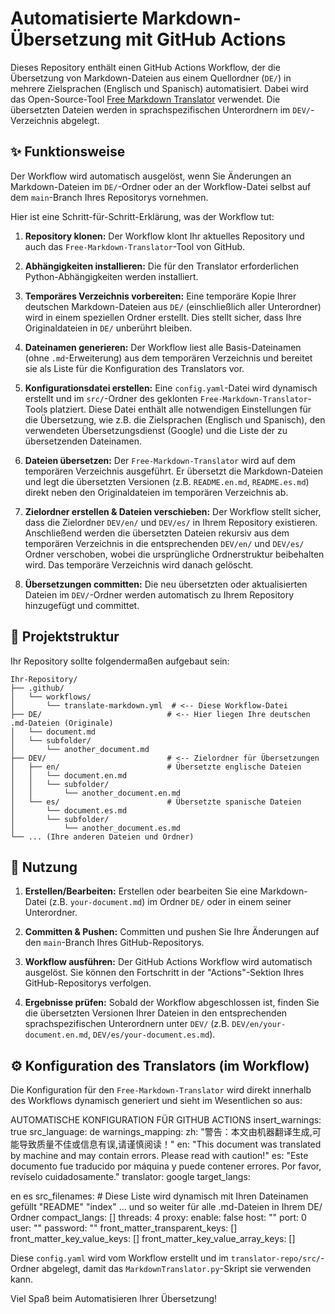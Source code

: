# Automatisierte Markdown-Übersetzung mit GitHub Actions

Dieses Repository enthält einen GitHub Actions Workflow, der die Übersetzung von Markdown-Dateien aus einem Quellordner (`DE/`) in mehrere Zielsprachen (Englisch und Spanisch) automatisiert. Dabei wird das Open-Source-Tool [Free Markdown Translator](https://github.com/CrazyMayfly/Free-Markdown-Translator) verwendet. Die übersetzten Dateien werden in sprachspezifischen Unterordnern im `DEV/`-Verzeichnis abgelegt.

## ✨ Funktionsweise

Der Workflow wird automatisch ausgelöst, wenn Sie Änderungen an Markdown-Dateien im `DE/`-Ordner oder an der Workflow-Datei selbst auf dem `main`-Branch Ihres Repositorys vornehmen.

Hier ist eine Schritt-für-Schritt-Erklärung, was der Workflow tut:

1. **Repository klonen:** Der Workflow klont Ihr aktuelles Repository und auch das `Free-Markdown-Translator`-Tool von GitHub.

2. **Abhängigkeiten installieren:** Die für den Translator erforderlichen Python-Abhängigkeiten werden installiert.

3. **Temporäres Verzeichnis vorbereiten:** Eine temporäre Kopie Ihrer deutschen Markdown-Dateien aus `DE/` (einschließlich aller Unterordner) wird in einem speziellen Ordner erstellt. Dies stellt sicher, dass Ihre Originaldateien in `DE/` unberührt bleiben.

4. **Dateinamen generieren:** Der Workflow liest alle Basis-Dateinamen (ohne `.md`-Erweiterung) aus dem temporären Verzeichnis und bereitet sie als Liste für die Konfiguration des Translators vor.

5. **Konfigurationsdatei erstellen:** Eine `config.yaml`-Datei wird dynamisch erstellt und im `src/`-Ordner des geklonten `Free-Markdown-Translator`-Tools platziert. Diese Datei enthält alle notwendigen Einstellungen für die Übersetzung, wie z.B. die Zielsprachen (Englisch und Spanisch), den verwendeten Übersetzungsdienst (Google) und die Liste der zu übersetzenden Dateinamen.

6. **Dateien übersetzen:** Der `Free-Markdown-Translator` wird auf dem temporären Verzeichnis ausgeführt. Er übersetzt die Markdown-Dateien und legt die übersetzten Versionen (z.B. `README.en.md`, `README.es.md`) direkt neben den Originaldateien im temporären Verzeichnis ab.

7. **Zielordner erstellen & Dateien verschieben:** Der Workflow stellt sicher, dass die Zielordner `DEV/en/` und `DEV/es/` in Ihrem Repository existieren. Anschließend werden die übersetzten Dateien rekursiv aus dem temporären Verzeichnis in die entsprechenden `DEV/en/` und `DEV/es/` Ordner verschoben, wobei die ursprüngliche Ordnerstruktur beibehalten wird. Das temporäre Verzeichnis wird danach gelöscht.

8. **Übersetzungen committen:** Die neu übersetzten oder aktualisierten Dateien im `DEV/`-Ordner werden automatisch zu Ihrem Repository hinzugefügt und committet.

## 📂 Projektstruktur

Ihr Repository sollte folgendermaßen aufgebaut sein:

```text
Ihr-Repository/
├── .github/
│   └── workflows/
│       └── translate-markdown.yml  # <-- Diese Workflow-Datei
├── DE/                            # <-- Hier liegen Ihre deutschen .md-Dateien (Originale)
│   └── document.md
│   └── subfolder/
│       └── another_document.md
├── DEV/                           # <-- Zielordner für Übersetzungen
│   ├── en/                        # Übersetzte englische Dateien
│   │   └── document.en.md
│   │   └── subfolder/
│   │       └── another_document.en.md
│   └── es/                        # Übersetzte spanische Dateien
│       └── document.es.md
│       └── subfolder/
│           └── another_document.es.md
└── ... (Ihre anderen Dateien und Ordner)
```


## 🚀 Nutzung

1. **Erstellen/Bearbeiten:** Erstellen oder bearbeiten Sie eine Markdown-Datei (z.B. `your-document.md`) im Ordner `DE/` oder in einem seiner Unterordner.

2. **Committen & Pushen:** Committen und pushen Sie Ihre Änderungen auf den `main`-Branch Ihres GitHub-Repositorys.

3. **Workflow ausführen:** Der GitHub Actions Workflow wird automatisch ausgelöst. Sie können den Fortschritt in der "Actions"-Sektion Ihres GitHub-Repositorys verfolgen.

4. **Ergebnisse prüfen:** Sobald der Workflow abgeschlossen ist, finden Sie die übersetzten Versionen Ihrer Dateien in den entsprechenden sprachspezifischen Unterordnern unter `DEV/` (z.B. `DEV/en/your-document.en.md`, `DEV/es/your-document.es.md`).

## ⚙️ Konfiguration des Translators (im Workflow)

Die Konfiguration für den `Free-Markdown-Translator` wird direkt innerhalb des Workflows dynamisch generiert und sieht im Wesentlichen so aus:

AUTOMATISCHE KONFIGURATION FÜR GITHUB ACTIONS
insert_warnings: true
src_language: de
warnings_mapping:
zh: "警告：本文由机器翻译生成,可能导致质量不佳或信息有误,请谨慎阅读！"
en: "This document was translated by machine and may contain errors. Please read with caution!"
es: "Este documento fue traducido por máquina y puede contener errores. Por favor, revíselo cuidadosamente."
translator: google
target_langs:

en
es src_filenames: # Diese Liste wird dynamisch mit Ihren Dateinamen gefüllt
"README"
"index"
... und so weiter für alle .md-Dateien in Ihrem DE/ Ordner
compact_langs: []
threads: 4
proxy:
enable: false
host: ""
port: 0
user: ""
password: ""
front_matter_transparent_keys: []
front_matter_key_value_keys: []
front_matter_key_value_array_keys: []


Diese `config.yaml` wird vom Workflow erstellt und im `translator-repo/src/`-Ordner abgelegt, damit das `MarkdownTranslator.py`-Skript sie verwenden kann.

Viel Spaß beim Automatisieren Ihrer Übersetzung!